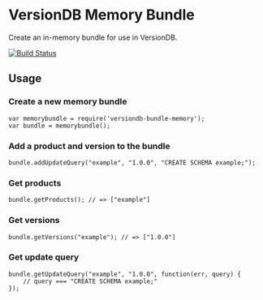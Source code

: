 # VersionDB Memory Bundle

Create an in-memory bundle for use in VersionDB.

[![Build Status](https://secure.travis-ci.org/bryanburgers/versiondb-bundle-memory.png)](http://travis-ci.org/bryanburgers/versiondb-bundle-memory)

## Usage

### Create a new memory bundle

	var memorybundle = require('versiondb-bundle-memory');
	var bundle = memorybundle();

### Add a product and version to the bundle

	bundle.addUpdateQuery("example", "1.0.0", "CREATE SCHEMA example;");

### Get products

	bundle.getProducts(); // => ["example"]

### Get versions

	bundle.getVersions("example"); // => ["1.0.0"]

### Get update query

	bundle.getUpdateQuery("example", "1.0.0", function(err, query) {
		// query === "CREATE SCHEMA example;"
	});
